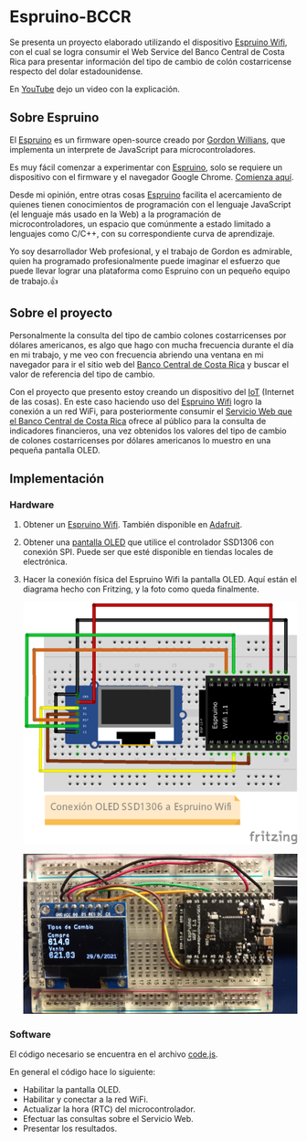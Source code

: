# Espruino-BCCR
Se presenta un proyecto elaborado utilizando el dispositivo [Espruino Wifi](https://shop.espruino.com/espruino-wifi), con el cual se logra consumir el Web Service del Banco Central de Costa Rica para presentar información del tipo de cambio de colón costarricense respecto del dolar estadounidense.

En [YouTube](https://www.youtube.com/watch?v=hSyXpM1L4B4) dejo un video con la explicación.

## Sobre Espruino
El [Espruino](https://www.espruino.com/) es un firmware open-source creado por [Gordon Willians](https://www.youtube.com/watch?v=hSyXpM1L4B4), que implementa un interprete de JavaScript para microcontroladores.

Es muy fácil comenzar a experimentar con [Espruino](https://www.espruino.com/), solo se requiere un dispositivo con el firmware y el navegador Google Chrome. [Comienza aquí](https://www.espruino.com/Web+IDE).

Desde mi opinión, entre otras cosas [Espruino](https://www.espruino.com/) facilita el acercamiento de quienes tienen conocimientos de programación con el lenguaje JavaScript (el lenguaje más usado en la Web) a la programación de microcontroladores, un espacio que comúnmente a estado limitado a lenguajes como C/C++, con su correspondiente curva de aprendizaje.

Yo soy desarrollador Web profesional, y el trabajo de Gordon es admirable, quien ha programado profesionalmente puede imaginar el esfuerzo que puede llevar lograr una plataforma como Espruino con un pequeño equipo de trabajo.👍

## Sobre el proyecto

Personalmente la consulta del tipo de cambio colones costarricenses por dólares americanos, es algo que hago con mucha frecuencia durante el día en mi trabajo, y me veo con frecuencia abriendo una ventana en mi navegador para ir el sitio web del [Banco Central de Costa Rica](https://www.bccr.fi.cr/SitePages/Inicio.aspx) y buscar el valor de referencia del tipo de cambio.

Con el proyecto que presento estoy creando un dispositivo del [IoT](https://en.wikipedia.org/wiki/Internet_of_things) (Internet de las cosas). En este caso haciendo uso del [Espruino Wifi](https://shop.espruino.com/espruino-wifi) logro la conexión a un red WiFi, para posteriormente consumir el [Servicio Web que el Banco Central de Costa Rica](https://www.bccr.fi.cr/indicadores-economicos/servicio-web) ofrece al público para la consulta de indicadores financieros, una vez obtenidos los valores del tipo de cambio de colones costarricenses por dólares americanos lo muestro en una pequeña pantalla OLED.

## Implementación

### Hardware
1. Obtener un [Espruino Wifi](https://shop.espruino.com/espruino-wifi). También disponible en [Adafruit](https://www.adafruit.com/product/3514).
2. Obtener una [pantalla OLED](https://www.crcibernetica.com/128-x-64-oled-module/) que utilice el controlador SSD1306 con conexión SPI. Puede ser que esté disponible en tiendas locales de electrónica.
3. Hacer la conexión física del Espruino Wifi la pantalla OLED. Aquí están el diagrama hecho con Fritzing, y la foto como queda finalmente.

    ![Conexiones!](espruino-bccr.png "Conexiones")
    
    ![Conexiones real!](espruino-bccr-actual.png "Conexiones real")


### Software

El código necesario se encuentra en el archivo [code.js](code.js).

En general el código hace lo siguiente:
- Habilitar la pantalla OLED.
- Habilitar y conectar a la red WiFi.
- Actualizar la hora (RTC) del microcontrolador.
- Efectuar las consultas sobre el Servicio Web.
- Presentar los resultados.